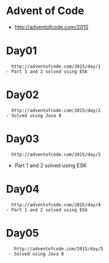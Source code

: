 # Advent of Code

  - http://adventofcode.com/2015
  
  # Day01

      http://adventofcode.com/2015/day/1
    - Part 1 and 2 solved using ES6

  # Day02
  
      http://adventofcode.com/2015/day/2
    - Solved using Java 8

  # Day03
  
      http://adventofcode.com/2015/day/3
   - Part 1 and 2 solved using ES6
   
  # Day04
  
      http://adventofcode.com/2015/day/4
    - Part 1 and 2 solved using ES6


  # Day05
  
       http://adventofcode.com/2015/day/5
     - Solved using Java 8
